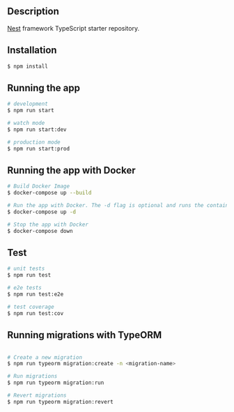 ## Description

[Nest](https://github.com/nestjs/nest) framework TypeScript starter repository.

## Installation

```bash
$ npm install
```

## Running the app

```bash
# development
$ npm run start

# watch mode
$ npm run start:dev

# production mode
$ npm run start:prod
```

## Running the app with Docker

```bash
# Build Docker Image
$ docker-compose up --build

# Run the app with Docker. The -d flag is optional and runs the containers in the background.
$ docker-compose up -d

# Stop the app with Docker
$ docker-compose down
```

## Test

```bash
# unit tests
$ npm run test

# e2e tests
$ npm run test:e2e

# test coverage
$ npm run test:cov
```

## Running migrations with TypeORM

```bash

# Create a new migration
$ npm run typeorm migration:create -n <migration-name>

# Run migrations
$ npm run typeorm migration:run

# Revert migrations
$ npm run typeorm migration:revert
```
